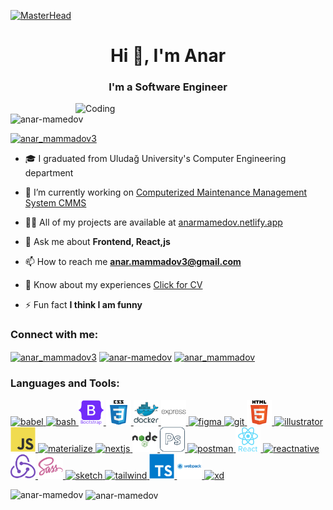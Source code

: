 [![MasterHead](https://lh3.googleusercontent.com/fife/AGXqzDk5OQ_BUhtj9jWw2OUitY_Kmq64e4J4vU1A7Sq5kQldFRb1oE8RTqsQzdPRbEXHTNPJgdUSFJEuMVMFbnNI03cL3-sHJM5kTUgRrqj6Cf21zTVgxiiVkrlOiS0YVsO9-5hJNsGBqlPzGO2iekCUjF70qIOWJgFLQPJZeVDmw6DhlfQ5JDED2g0orkCvBfuOslU7xSOp1bK40ACpJieHzJ5NYBdz881Dv3Bq9HWF944iTx5b3zqlIhlX9w-NBKqkEzBTo3keFkif3P4zw1FS19Iv-Z0kgVEj5ulmbYGFIv9OXFCIB-kKtR2jof5BvGyjxdcPzD9ouS9CjaFoGRSy-8AB9dpCZ4ZA8p7LYVIj6KHxEu4e4lqO8_alqwYmnO4HdSF9BuYW9O6iamKQYLJVgwf-J4NQadkgQwKQz7TpLm2qDNvkr88cIvILInTwRV8FaISo6AKaOneDMG-xPMHiOi8PYOcEOfY3x0U0Lp0HwSlsfsZcu0gU7j4CazoJ58jPWaxj6y1hF5EVkTyKdBwLpKS9UniLZvlD7ikWHlIOMtlctgshJy_PkqSqS8sCB3HyNjSWLn9OvbVTHYO-icScc6U0XKUOPAyeaijZayS8tnWv-gJh9PHqr4pYtOLnWh2NLd7_C7mUaK8mKfwiXwpURa8RF-8I7FNLhV0Qs_ktEXabyiNZW0mVB3MGau0-X_qgVKTGiqAqzKcG1_Lth_WaaY3i-x46oGE0cMMFAMVTl7lvQtEhqpaAzQl1oxOfKmKz2FZetE9pql4TNfIGOrtMtIKQlICYaoftFnPtL39Egs2QJACAJNb_43UzovqHjsBM5hSo0civTkH0OHU4MIvK7QDjfCyqW0w5v5JZvaIIyV13EObZNwEoj6qq0E9V8vde_c0ie4o0KEQ515vegr9EBvIXIXvy44zO3gPnrsR1wn134egVw2clDRnZykNNzG8HtMPnfdeV3xaVUNbuQ6Lf0KbmV42zM9dtGWE2MkKNI9yrYlFb6Jrs6ujxtOMZvqG7uE7QklTQZgFO8RgJkWjd3wbywzt5hoKiM9uoHoO8_8zMjyhZMWmOf4peF7DXxGhKr-6DPqqCVWR2YQPdBFYmkvKBTera8whevhiTDOzMyRy_8wrE65DKa6vFQnRhbnKN0SINhnQAqtipPqw1ro1UgsKwE4wi06nUEcEjKcOn27J5oTa8mjdc4XMMQUzPecq1t2eP42bI8_rX5Oq6JKwW8sjbiB3sXyu8OyTCfakosAkG9q8T16m5hxX2Lsw96EqV5Eh-ukKWQk5UfsH7b8Mycka2B3srlDVrAZw_9JvwSOYtdcfkeLOAxUD8fu6z6zlvz8orLT9dLUu16s-BKhGronQ9VgSLFsQlEI_RRSv4bJhvMJitcLpx3XG4gp3jZvAMqH0S-gHQmZ9i5k5IO6ViEhLTKSDlGaHbN-6znXm2U1lQQZ9RCKq-UbsJFdCChtnjo6Qgep7C4AUlEDgoUy1RgAhzooF6aadAyJ0bVipy-Tkj7xMp30fuLXJvb3Q2BCIc5PD1a5nvYV7QN2iYhq2R3Mh6WXK4zV7U6EhVKWQjQ8JHTIFKnHqGzzJMOFm5aflNCef5Ii5uKVamj1rxzMhkvRILyZMmyIJoRf0brN5i6Ai8ATTD9kYjUer6h0U=w3094-h1876)](https://anarmamedov.netlify.app/)
<h1 align="center">Hi 👋, I'm Anar</h1>
<h3 align="center">I'm a Software Engineer</h3>
<img align="right" alt="Coding" width="400" src="https://lh3.googleusercontent.com/fife/AGXqzDn0HJSAXiFVgDVPOEai2ujwbnjPjFeEoYt6Zjnlf0DfWBFK7jCvW_hsLIhngkC0jG3WN3OEI7jc2BDK6W4qUkNi0JORxGsQXxTYGT6T2MwfEdQABR33m2J5ydYSnIpuf2_wJ3X4YXqD9ue48zkZRbMl5CjQZVFNT1Z5G00j6JmQW-IYVHIaW7_AzI3KPDmjHHRM3_pW9toYUirb9DQqTfaYcrxnT_jXqLn8hVXwJT-khHmpZPw_JxSK3vDOjDJu4fnB86wUnP81ch3s-FCkprKIF6XNSsFuFsiGlmRkm8CahFssQuF7J0SL3FsZU99p7Y2o9uynTg0aSyFxQ1DwoJv3_m7ggasJIVeEsNQuM5NPXnHZkUU3yiXK0zUF6DHoYvwNvdevt2xJOM38pxJUSo1euGecgV9DspdK9QmXp2U2WeOY1U5eYCVBcLc6TGevF2E4_XvYR9ghqjjmaSBsLIeCl6fHpycpVI957ySAggP3DmpiBkcGywIfZ8BQePkcA7wRwgRsIApn32KACgwIax8kRL0ZfZ7w2_lP3lcAuaKbKo1hGwSTCi0o-TXGAerpY4yIcNq_SR03Fmk3hTQXIGSzHLRONOopA_xFTgfbbGA1rj07qrilUTuAl824TDY5TCmgbpYgGNe1o-ACPbx6qv0Lm9Hv6gsGvM-2CpAwAeEiGuAtoQTDHpdh3-_NXXQCHrWss1TFMZLhxoRV22h4Tpa0ZkE0XbPJYYfXk2jliOBZk1C1fUkxZPE2HVMSIQbp-X42W5kfSAQfpNMresH7DzZJ8pB27--hbiav5vopZv2jgJ2LZ1gByrdMFmsMJH3CGy057BbyxomMRmM0Sp8HAhSAvAmuax5kk7Q5jW9Qq1WYHDJ0pLOj393yyLmUSjaIrX_JBYvwDbAuBg4uWv4kg6kW0HZ4YxYGNpdIMdnNeFp7icWb2AQ5wg8b-dhnM4JZt0Y9sJYhCjLGg6B8FITNDIuMbKe_uHZgTAFVBD1_GESQpQ46gBLAXW6SLIMH2vYxIF19wZl77uwimrW9SH1fs38d9IQEBW_5RCbNEWA2Emxdbt7xEDblcgDf1evfsQtSaXZ7b-c4RfkDojUz7YIYp4e9Xlgl159KcsVYREnpM2KL16TuLsNj8ETV5Z4_9zjeV1wPuE_270H-NvpRB0CRPFt-3ynwlFtk96unSu4liz0M6BXw0h-c2r1Jfa5IMO5LaTYiyXhnQfhHkBb6_-C3FWnQ4qbqMXl6kkZEQOhyaOn5OACNp6Z-E5DjGt-DP8fdsZCKnWoF13TgdUWqqg6vkr0Zdh4k2hj5ZizGAQT56hKhJK6UGuulTWTWtDgyL7LLRXF43zEdRSbNcIQMycHEh2jK39CR0ZN8FCKCO59-nTkAjtFIE2oxDOKzCkkSzw_KNqnTMmzw7u8lsAofUQvQlYnVTBIShaX2E5M7-u76irU42MlcX_9d_gSgihPOo8acmAiDyBxsQwBXuGNkLWCbKaVingaCokfER_58R7SIZ6TyDHPwNwB1INOvL1kzK-iOJQMUzENUpYPIaH_ANBykC1RCBdgkEiaDU5vjg5ijBGl_gzJmNedt-8Esq1NlIDPkEen7uqd88xXRihnBb36wCCp1gCwKC2JZO0rkJkzCOjpCFuMGatEtAgUiUsx3=w3094-h1216">

<p align="left"> <img src="https://komarev.com/ghpvc/?username=anar-mamedov&label=Profile%20views&color=0e75b6&style=flat" alt="anar-mamedov" /> </p>

<p align="left"> <a href="https://twitter.com/anar_mammadov3" target="blank"><img src="https://img.shields.io/twitter/follow/anar_mammadov3?logo=twitter&style=for-the-badge" alt="anar_mammadov3" /></a> </p>

- 🎓 I graduated from Uludağ University's Computer Engineering department

- 🔭 I’m currently working on [Computerized Maintenance Management System CMMS](https://github.com/Anar-Mamedov/Computerized_Maintenance_Management_System-CMMS_PBT-Pro)

- 👨‍💻 All of my projects are available at [anarmamedov.netlify.app](https://anarmamedov.netlify.app/)

- 💬 Ask me about **Frontend, React,js**

- 📫 How to reach me **anar.mammadov3@gmail.com**

- 📄 Know about my experiences [Click for CV](https://docs.google.com/document/d/1PR1OalDN03FvWj9BvuXW6IPA_DmJGQV1Y2F42zOYaRQ/edit?usp=sharing)

- ⚡ Fun fact **I think I am funny**

<h3 align="left">Connect with me:</h3>
<p align="left">
<a href="https://twitter.com/anar_mammadov3" target="blank"><img align="center" src="https://raw.githubusercontent.com/rahuldkjain/github-profile-readme-generator/master/src/images/icons/Social/twitter.svg" alt="anar_mammadov3" height="30" width="40" /></a>
<a href="https://linkedin.com/in/anar-mamedov" target="blank"><img align="center" src="https://raw.githubusercontent.com/rahuldkjain/github-profile-readme-generator/master/src/images/icons/Social/linked-in-alt.svg" alt="anar-mamedov" height="30" width="40" /></a>
<a href="https://instagram.com/anar_mammadov" target="blank"><img align="center" src="https://raw.githubusercontent.com/rahuldkjain/github-profile-readme-generator/master/src/images/icons/Social/instagram.svg" alt="anar_mammadov" height="30" width="40" /></a>
</p>

<h3 align="left">Languages and Tools:</h3>
<p align="left"> <a href="https://babeljs.io/" target="_blank" rel="noreferrer"> <img src="https://www.vectorlogo.zone/logos/babeljs/babeljs-icon.svg" alt="babel" width="40" height="40"/> </a> <a href="https://www.gnu.org/software/bash/" target="_blank" rel="noreferrer"> <img src="https://www.vectorlogo.zone/logos/gnu_bash/gnu_bash-icon.svg" alt="bash" width="40" height="40"/> </a> <a href="https://getbootstrap.com" target="_blank" rel="noreferrer"> <img src="https://raw.githubusercontent.com/devicons/devicon/master/icons/bootstrap/bootstrap-plain-wordmark.svg" alt="bootstrap" width="40" height="40"/> </a> <a href="https://www.w3schools.com/css/" target="_blank" rel="noreferrer"> <img src="https://raw.githubusercontent.com/devicons/devicon/master/icons/css3/css3-original-wordmark.svg" alt="css3" width="40" height="40"/> </a> <a href="https://www.docker.com/" target="_blank" rel="noreferrer"> <img src="https://raw.githubusercontent.com/devicons/devicon/master/icons/docker/docker-original-wordmark.svg" alt="docker" width="40" height="40"/> </a> <a href="https://expressjs.com" target="_blank" rel="noreferrer"> <img src="https://raw.githubusercontent.com/devicons/devicon/master/icons/express/express-original-wordmark.svg" alt="express" width="40" height="40"/> </a> <a href="https://www.figma.com/" target="_blank" rel="noreferrer"> <img src="https://www.vectorlogo.zone/logos/figma/figma-icon.svg" alt="figma" width="40" height="40"/> </a> <a href="https://git-scm.com/" target="_blank" rel="noreferrer"> <img src="https://www.vectorlogo.zone/logos/git-scm/git-scm-icon.svg" alt="git" width="40" height="40"/> </a> <a href="https://www.w3.org/html/" target="_blank" rel="noreferrer"> <img src="https://raw.githubusercontent.com/devicons/devicon/master/icons/html5/html5-original-wordmark.svg" alt="html5" width="40" height="40"/> </a> <a href="https://www.adobe.com/in/products/illustrator.html" target="_blank" rel="noreferrer"> <img src="https://www.vectorlogo.zone/logos/adobe_illustrator/adobe_illustrator-icon.svg" alt="illustrator" width="40" height="40"/> </a> <a href="https://developer.mozilla.org/en-US/docs/Web/JavaScript" target="_blank" rel="noreferrer"> <img src="https://raw.githubusercontent.com/devicons/devicon/master/icons/javascript/javascript-original.svg" alt="javascript" width="40" height="40"/> </a> <a href="https://materializecss.com/" target="_blank" rel="noreferrer"> <img src="https://raw.githubusercontent.com/prplx/svg-logos/5585531d45d294869c4eaab4d7cf2e9c167710a9/svg/materialize.svg" alt="materialize" width="40" height="40"/> </a> <a href="https://nextjs.org/" target="_blank" rel="noreferrer"> <img src="https://cdn.worldvectorlogo.com/logos/nextjs-2.svg" alt="nextjs" width="40" height="40"/> </a> <a href="https://nodejs.org" target="_blank" rel="noreferrer"> <img src="https://raw.githubusercontent.com/devicons/devicon/master/icons/nodejs/nodejs-original-wordmark.svg" alt="nodejs" width="40" height="40"/> </a> <a href="https://www.photoshop.com/en" target="_blank" rel="noreferrer"> <img src="https://raw.githubusercontent.com/devicons/devicon/master/icons/photoshop/photoshop-line.svg" alt="photoshop" width="40" height="40"/> </a> <a href="https://postman.com" target="_blank" rel="noreferrer"> <img src="https://www.vectorlogo.zone/logos/getpostman/getpostman-icon.svg" alt="postman" width="40" height="40"/> </a> <a href="https://reactjs.org/" target="_blank" rel="noreferrer"> <img src="https://raw.githubusercontent.com/devicons/devicon/master/icons/react/react-original-wordmark.svg" alt="react" width="40" height="40"/> </a> <a href="https://reactnative.dev/" target="_blank" rel="noreferrer"> <img src="https://reactnative.dev/img/header_logo.svg" alt="reactnative" width="40" height="40"/> </a> <a href="https://redux.js.org" target="_blank" rel="noreferrer"> <img src="https://raw.githubusercontent.com/devicons/devicon/master/icons/redux/redux-original.svg" alt="redux" width="40" height="40"/> </a> <a href="https://sass-lang.com" target="_blank" rel="noreferrer"> <img src="https://raw.githubusercontent.com/devicons/devicon/master/icons/sass/sass-original.svg" alt="sass" width="40" height="40"/> </a> <a href="https://www.sketch.com/" target="_blank" rel="noreferrer"> <img src="https://www.vectorlogo.zone/logos/sketchapp/sketchapp-icon.svg" alt="sketch" width="40" height="40"/> </a> <a href="https://tailwindcss.com/" target="_blank" rel="noreferrer"> <img src="https://www.vectorlogo.zone/logos/tailwindcss/tailwindcss-icon.svg" alt="tailwind" width="40" height="40"/> </a> <a href="https://www.typescriptlang.org/" target="_blank" rel="noreferrer"> <img src="https://raw.githubusercontent.com/devicons/devicon/master/icons/typescript/typescript-original.svg" alt="typescript" width="40" height="40"/> </a> <a href="https://webpack.js.org" target="_blank" rel="noreferrer"> <img src="https://raw.githubusercontent.com/devicons/devicon/d00d0969292a6569d45b06d3f350f463a0107b0d/icons/webpack/webpack-original-wordmark.svg" alt="webpack" width="40" height="40"/> </a> <a href="https://www.adobe.com/products/xd.html" target="_blank" rel="noreferrer"> <img src="https://cdn.worldvectorlogo.com/logos/adobe-xd.svg" alt="xd" width="40" height="40"/> </a> </p>

<p><img align="left" src="https://github-readme-stats.vercel.app/api/top-langs?username=anar-mamedov&show_icons=true&locale=en&layout=compact" alt="anar-mamedov" /></p>

<p>&nbsp;<img align="center" src="https://github-readme-stats.vercel.app/api?username=anar-mamedov&show_icons=true&locale=en" alt="anar-mamedov" /></p>

